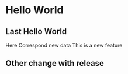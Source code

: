 # Hello World
## Last Hello World

Here Correspond new data
This is a new feature

## Other change with release
